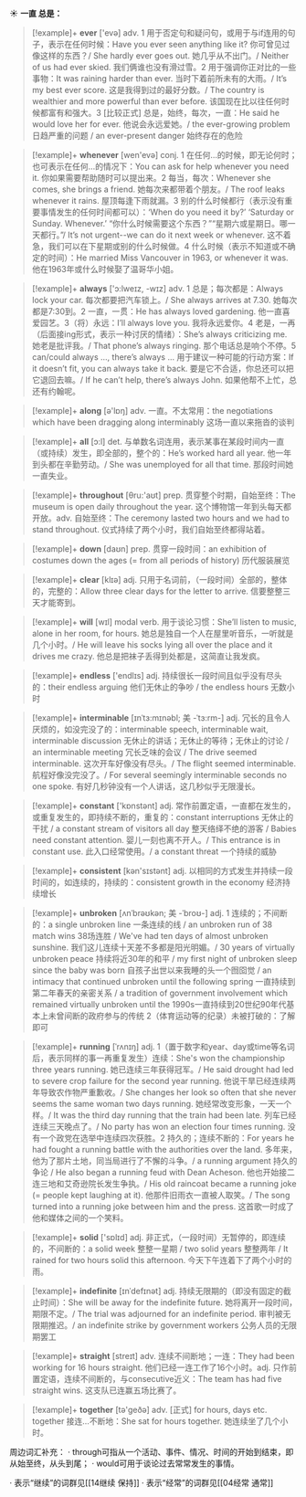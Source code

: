 ☀ <span class="category">**一直 总是：**</span>
>[!example]+ <span class="vocabulary">**ever**</span> ['evə] 
> <span class="definition">adv. 1 用于否定句和疑问句，或用于与if连用的句子，表示在任何时候：</span>Have you ever seen anything like it? 你可曾见过像这样的东西？/ She hardly ever goes out. 她几乎从不出门。/ Neither of us had ever skied. 我们俩谁也没有滑过雪。<span class="definition">2 用于强调你正对比的一些事物：</span>It was raining harder than ever. 当时下着前所未有的大雨。/ It’s my best ever score. 这是我得到过的最好分数。/ The country is wealthier and more powerful than ever before. 该国现在比以往任何时候都富有和强大。<span class="definition">3 [比较正式] 总是，始终，每次，一直：</span>He said he would love her for ever. 他说会永远爱她。/ the ever-growing problem 日趋严重的问题 / an ever-present danger 始终存在的危险

>[!example]+ <span class="vocabulary">**whenever**</span> [wen'evə] 
> <span class="definition">conj. 1 在任何…的时候，即无论何时；也可表示在任何…的情况下：</span>You can ask for help whenever you need it. 你如果需要帮助随时可以提出来。<span class="definition">2 每当，每次：</span>Whenever she comes, she brings a friend. 她每次来都带着个朋友。/ The roof leaks whenever it rains. 屋顶每逢下雨就漏。<span class="definition">3 别的什么时候都行（表示没有重要事情发生的任何时间都可以）：</span>‘When do you need it by?’ ‘Saturday or Sunday. Whenever.’ “你什么时候需要这个东西？”“星期六或星期日。哪一天都行。”/ It’s not urgent--we can do it next week or whenever. 这不着急，我们可以在下星期或别的什么时候做。<span class="definition">4 什么时候（表示不知道或不确定的时间）：</span>He married Miss Vancouver in 1963, or whenever it was. 他在1963年或什么时候娶了温哥华小姐。

>[!example]+ <span class="vocabulary">**always**</span> ['ɔ:lweɪz, -wɪz] 
> <span class="definition">adv. 1 总是；每次都是：</span>Always lock your car. 每次都要把汽车锁上。/ She always arrives at 7.30. 她每次都是7:30到。<span class="definition">2 一直，一贯：</span>He has always loved gardening. 他一直喜爱园艺。<span class="definition">3（将）永远：</span>I’ll always love you. 我将永远爱你。<span class="definition">4 老是，一再（后面接ing形式，表示一种讨厌的情绪）：</span>She’s always criticizing me. 她老是批评我。/ That phone’s always ringing. 那个电话总是响个不停。<span class="definition">5 can/could always ..., there’s always ... 用于建议一种可能的行动方案：</span>If it doesn’t fit, you can always take it back. 要是它不合适，你总还可以把它退回去嘛。/ If he can’t help, there’s always John. 如果他帮不上忙，总还有约翰呢。

>[!example]+ <span class="vocabulary">**along**</span> [ə'lɒŋ] 
> <span class="definition">adv. 一直。不太常用：</span>the negotiations which have been dragging along interminably 这场一直以来拖沓的谈判

>[!example]+ <span class="vocabulary">**all**</span> [ɔ:l] 
> <span class="definition">det. 与单数名词连用，表示某事在某段时间内一直（或持续）发生，即全部的，整个的：</span>He’s worked hard all year. 他一年到头都在辛勤劳动。/ She was unemployed for all that time. 那段时间她一直失业。

>[!example]+ <span class="vocabulary">**throughout**</span> [θru:'aʊt] 
> <span class="definition">prep. 贯穿整个时期，自始至终：</span>The museum is open daily throughout the year. 这个博物馆一年到头每天都开放。<span class="definition">adv. 自始至终：</span>The ceremony lasted two hours and we had to stand throughout. 仪式持续了两个小时，我们自始至终都得站着。

>[!example]+ <span class="vocabulary">**down**</span> [daʊn] 
> <span class="definition">prep. 贯穿一段时间：</span>an exhibition of costumes down the ages (= from all periods of history) 历代服装展览

>[!example]+ <span class="vocabulary">**clear**</span> [klɪə] 
> <span class="definition">adj. 只用于名词前，（一段时间）全部的，整体的，完整的：</span>Allow three clear days for the letter to arrive. 信要整整三天才能寄到。

>[!example]+ <span class="vocabulary">**will**</span> [wɪl] 
> <span class="definition">modal verb. 用于谈论习惯：</span>She’ll listen to music, alone in her room, for hours. 她总是独自一个人在屋里听音乐，一听就是几个小时。/ He will leave his socks lying all over the place and it drives me crazy. 他总是把袜子丢得到处都是，这简直让我发疯。

>[!example]+ <span class="vocabulary">**endless**</span> ['endlɪs] 
> <span class="definition">adj. 持续很长一段时间且似乎没有尽头的：</span>their endless arguing 他们无休止的争吵 / the endless hours 无数小时
           
>[!example]+ <span class="vocabulary">**interminable**</span> [ɪnˈtɜ:mɪnəbl; 美 -ˈtɜ:rm-]
> <span class="definition">adj. 冗长的且令人厌烦的，如没完没了的：</span>interminable speech, interminable wait, interminable discussion 无休止的讲话；无休止的等待；无休止的讨论 / an interminable meeting 冗长乏味的会议 / The drive seemed interminable. 这次开车好像没有尽头。/ The flight seemed interminable. 航程好像没完没了。/ For several seemingly interminable seconds no one spoke. 有好几秒钟没有一个人讲话，这几秒似乎无限漫长。

>[!example]+ <span class="vocabulary">**constant**</span> ['kɒnstənt] 
> <span class="definition">adj. 常作前置定语，一直都在发生的，或重复发生的，即持续不断的，重复的：</span>constant interruptions 无休止的干扰 / a constant stream of visitors all day 整天络绎不绝的游客 / Babies need constant attention. 婴儿一刻也离不开人。/ This entrance is in constant use. 此入口经常使用。/ a constant threat 一个持续的威胁

>[!example]+ <span class="vocabulary">**consistent**</span> [kən'sɪstənt] 
> <span class="definition">adj. 以相同的方式发生并持续一段时间的，如连续的，持续的：</span>consistent growth in the economy 经济持续增长
                      
>[!example]+ <span class="vocabulary">**unbroken**</span> [ʌnˈbrəʊkən; 美 -ˈbroʊ-]
> <span class="definition">adj. 1 连续的；不间断的：</span>a single unbroken line 一条连续的线 / an unbroken run of 38 match wins 38场连胜 / We've had ten days of almost unbroken sunshine. 我们这儿连续十天差不多都是阳光明媚。/ 30 years of virtually unbroken peace 持续将近30年的和平 / my first night of unbroken sleep since the baby was born 自孩子出世以来我睡的头一个囫囵觉 / an intimacy that continued unbroken until the following spring 一直持续到第二年春天的亲密关系 / a tradition of government involvement which remained virtually unbroken until the 1990s一直持续到20世纪90年代基本上未曾间断的政府参与的传统 <span class="definition">2（体育运动等的纪录）未被打破的：</span>了解即可

>[!example]+ <span class="vocabulary">**running**</span> [ˈrʌnɪŋ]
> <span class="definition">adj. 1（置于数字和year、day或time等名词后，表示同样的事一再重复发生）连续：</span>She's won the championship three years running. 她已连续三年获得冠军。/ He said drought had led to severe crop failure for the second year running. 他说干旱已经连续两年导致农作物严重歉收。/ She changes her look so often that she never seems the same woman two days running. 她经常改变形象，一天一个样。/ It was the third day running that the train had been late. 列车已经连续三天晚点了。/ No party has won an election four times running. 没有一个政党在选举中连续四次获胜。<span class="definition">2 持久的；连续不断的：</span>For years he had fought a running battle with the authorities over the land. 多年来，他为了那片土地，同当局进行了不懈的斗争。/ a running argument 持久的争论 / He also began a running feud with Dean Acheson. 他也开始接二连三地和艾奇逊院长发生争执。/ His old raincoat became a running joke (= people kept laughing at it). 他那件旧雨衣一直被人取笑。/ The song turned into a running joke between him and the press. 这首歌一时成了他和媒体之间的一个笑料。
 
>[!example]+ <span class="vocabulary">**solid**</span> ['sɒlɪd] 
> <span class="definition">adj. 非正式，（一段时间）无暂停的，即连续的，不间断的：</span>a solid week 整整一星期 / two solid years 整整两年 / It rained for two hours solid this afternoon. 今天下午连着下了两个小时的雨。
           
>[!example]+ <span class="vocabulary">**indefinite**</span> [ɪnˈdefɪnət]
> <span class="definition">adj. 持续无限期的（即没有固定的截止时间）：</span>She will be away for the indefinite future. 她将离开一段时间，期限不定。/ The trial was adjourned for an indefinite period. 审判被无限期推迟。/ an indefinite strike by government workers 公务人员的无限期罢工

>[!example]+ <span class="vocabulary">**straight**</span> [streɪt] 
> <span class="definition">adv. 连续不间断地；一连：</span>They had been working for 16 hours straight. 他们已经一连工作了16个小时。<span class="definition">adj. 只作前置定语，连续不间断的，与consecutive近义：</span>The team has had five straight wins. 这支队已连赢五场比赛了。

>[!example]+ <span class="vocabulary">**together**</span> [tə'ɡeðə] 
> <span class="definition">adv. [正式] for hours, days etc. together 接连…不断地：</span>She sat for hours together. 她连续坐了几个小时。

周边词汇补充：
· through可指从一个活动、事件、情况、时间的开始到结束，即从始至终，从头到尾；
· would可用于谈论过去常常发生的事情。

· 表示“继续”的词群见[[14继续 保持]]
· 表示“经常”的词群见[[04经常 通常]]
